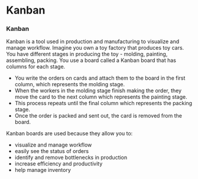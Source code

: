 # Kanban

### Kanban

Kanban is a tool used in production and manufacturing to visualize and manage workflow. Imagine you own a toy factory that produces toy cars. You have different stages in producing the toy - molding, painting, assembling, packing. You use a board called a Kanban board that has columns for each stage. 

* You write the orders on cards and attach them to the board in the first column, which represents the molding stage. 
* When the workers in the molding stage finish making the order, they move the card to the next column which represents the painting stage. 
* This process repeats until the final column which represents the packing stage. 
* Once the order is packed and sent out, the card is removed from the board.

Kanban boards are used because they allow you to:

* visualize and manage workflow
* easily see the status of orders 
* identify and remove bottlenecks in production 
* increase efficiency and productivity 
* help manage inventory
